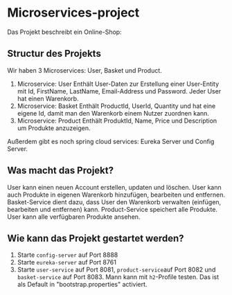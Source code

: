 # Microservices-project
Das Projekt beschreibt ein Online-Shop:

## Structur des Projekts
Wir haben 3 Microservices: User, Basket und Product.
1. Microservice: User
Enthält User-Daten zur Erstellung einer User-Entity mit Id, FirstName, LastName, Email-Address und Password. Jeder User hat einen Warenkorb.
2. Microservice: Basket
Enthält ProductId, UserId, Quantity und hat eine eigene Id, damit man den Warenkorb einem Nutzer zuordnen kann.
3. Microservice: Product
Enthält ProduktId, Name, Price und Description um Produkte anzuzeigen.

Außerdem gibt es noch spring cloud services: Eureka Server und Config Server.

## Was macht das Projekt?

User kann einen neuen Account erstellen, updaten und löschen. User kann auch Produkte in eigenen Warenkorb hinzufügen, bearbeiten und entfernen.
Basket-Service dient dazu, dass User den Warenkorb verwalten (einfügen, bearbeiten und entfernen) kann.
Product-Service speichert alle Produkte. User kann alle verfügbaren Produkte ansehen.

## Wie kann das Projekt gestartet werden?

1. Starte `config-server` auf Port 8888
2. Starte `eureka-server` auf Port 8761
3. Starte `user-service` auf Port 8081, `product-service`auf Port 8082 und `basket-service` auf Port 8083. Mann kann mit `h2`-Profile testen. Das ist als Default in "bootstrap.properties" activiert. 
